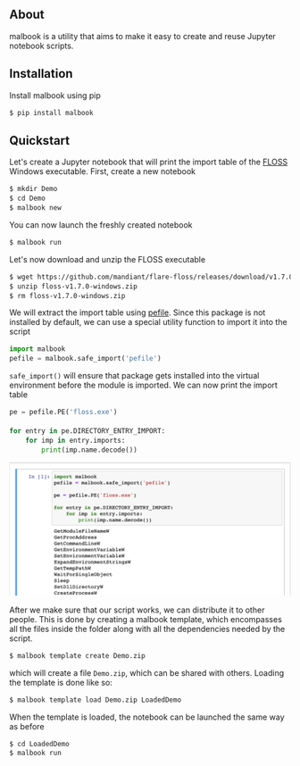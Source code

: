 ## About

malbook is a utility that aims to make it easy to create and reuse Jupyter
notebook scripts.

## Installation

Install malbook using pip
```sh
$ pip install malbook
```

## Quickstart

Let's create a Jupyter notebook that will print the import
table of the [FLOSS](https://github.com/mandiant/flare-floss) Windows executable. First, create a new
notebook

```sh
$ mkdir Demo
$ cd Demo
$ malbook new
```

You can now launch the freshly created notebook

```sh
$ malbook run
```

Let's now download and unzip the FLOSS executable

```sh
$ wget https://github.com/mandiant/flare-floss/releases/download/v1.7.0/floss-v1.7.0-windows.zip
$ unzip floss-v1.7.0-windows.zip
$ rm floss-v1.7.0-windows.zip
```

We will extract the import table using [pefile](https://github.com/erocarrera/pefile). Since this package is not installed by default, we can use a special utility function to
import it into the script

```python
import malbook
pefile = malbook.safe_import('pefile')
```

`safe_import()` will ensure that package gets installed into the virtual environment
before the module is imported. We can now print the import table

```python
pe = pefile.PE('floss.exe')

for entry in pe.DIRECTORY_ENTRY_IMPORT:
    for imp in entry.imports:
        print(imp.name.decode())
```

![](./images/demo.png)

After we make sure that our script works, we can distribute it to other people.
This is done by creating a malbook template, which encompasses all the files inside
the folder along with all the dependencies needed by the script.

```sh
$ malbook template create Demo.zip
```

which will create a file `Demo.zip`, which can be shared with others.
Loading the template is done like so:

```sh
$ malbook template load Demo.zip LoadedDemo
```

When the template is loaded, the notebook can be launched the same way as before

```sh
$ cd LoadedDemo
$ malbook run
```
